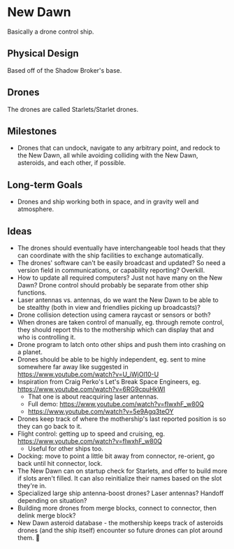 # New Dawn

Basically a drone control ship.

## Physical Design

Based off of the Shadow Broker's base.

## Drones

The drones are called Starlets/Starlet drones.

## Milestones
- Drones that can undock, navigate to any arbitrary point, and redock to the New Dawn, all while avoiding colliding with the New Dawn, asteroids, and each other, if possible.

## Long-term Goals

- Drones and ship working both in space, and in gravity well and atmosphere.

## Ideas

-  The drones should eventually have interchangeable tool heads that they can coordinate with the ship facilities to exchange automatically.
- The drones' software can't be easily broadcast and updated? So need a version field in communications, or capability reporting? Overkill.
-  How to update all required computers? Just not have many on the New Dawn? Drone control should probably be separate from other ship functions.
- Laser antennas vs. antennas, do we want the New Dawn to be able to be stealthy (both in view and friendlies picking up broadcasts)?
- Drone collision detection using camera raycast or sensors or both?
- When drones are taken control of manually, eg. through remote control, they should report this to the mothership which can display that and who is controlling it.
- Drone program to latch onto other ships and push them into crashing on a planet.
- Drones should be able to be highly independent, eg. sent to mine somewhere far away like suggested in https://www.youtube.com/watch?v=U_iWjOl10-U
- Inspiration from Craig Perko's Let's Break Space Engineers, eg. https://www.youtube.com/watch?v=6RG9cpuHkWI
    - That one is about reacquiring laser antennas.
    - Full demo: https://www.youtube.com/watch?v=fIwxhF_w80Q
    - https://www.youtube.com/watch?v=5e9Agq3teOY
- Drones keep track of where the mothership's last reported position is so they can go back to it.
- Flight control: getting up to speed and cruising, eg. https://www.youtube.com/watch?v=fIwxhF_w80Q
    - Useful for other ships too.
- Docking: move to point a little bit away from connector, re-orient, go back until hit connector, lock.
-   The New Dawn can on startup check for Starlets, and offer to build more if slots aren't filled. It can also reinitialize their names based on the slot they're in.
-   Specialized large ship antenna-boost drones? Laser antennas? Handoff depending on situation?
-   Building more drones from merge blocks, connect to connector, then delink merge block?
-   New Dawn asteroid database - the mothership keeps track of asteroids drones (and the ship itself) encounter so future drones can plot around them.
 